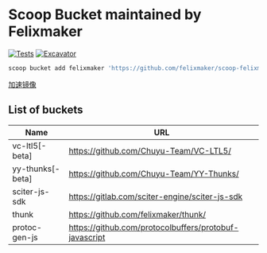# Scoop Bucket maintained by Felixmaker 

[![Tests](https://github.com/felixmaker/scoop-felixmaker/actions/workflows/ci.yml/badge.svg)](https://github.com/felixmaker/scoop-felixmaker/actions/workflows/ci.yml) [![Excavator](https://github.com/felixmaker/scoop-felixmaker/actions/workflows/excavator.yml/badge.svg)](https://github.com/felixmaker/scoop-felixmaker/actions/workflows/excavator.yml)

```ps1
scoop bucket add felixmaker 'https://github.com/felixmaker/scoop-felixmaker'
```

[加速镜像](https://github.com/felixmaker/sfm-cn/)

## List of buckets

| Name              | URL                                                    |
|-------------------|------------------------------------------------------- |
| vc-ltl5[-beta]    | https://github.com/Chuyu-Team/VC-LTL5/                 |
| yy-thunks[-beta]  | https://github.com/Chuyu-Team/YY-Thunks/               |
| sciter-js-sdk     | https://gitlab.com/sciter-engine/sciter-js-sdk         |
| thunk             | https://github.com/felixmaker/thunk/                   |
| protoc-gen-js     | https://github.com/protocolbuffers/protobuf-javascript |
